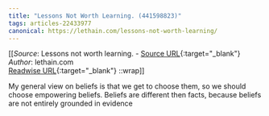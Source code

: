 ```yaml
---
title: "Lessons Not Worth Learning. (441598823)"
tags: articles-22433977
canonical: https://lethain.com/lessons-not-worth-learning/
---
```


[[_Source_: Lessons not worth learning. - [Source URL](https://lethain.com/lessons-not-worth-learning/){:target="_blank"}<br>
_Author_: lethain.com<br>
[Readwise URL](https://readwise.io/open/441598823){:target="_blank"}
::wrap]]

My general view on beliefs is that we get to choose them, so we should choose empowering beliefs. Beliefs are different then facts, because beliefs are not entirely grounded in evidence
